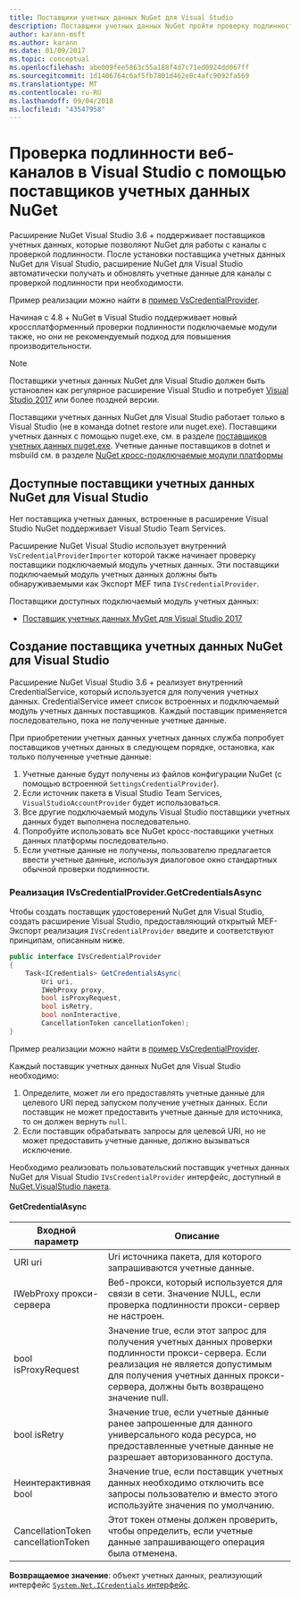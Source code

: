 ```yaml
---
title: Поставщики учетных данных NuGet для Visual Studio
description: Поставщики учетных данных NuGet пройти проверку подлинности с веб-каналами путем реализации интерфейса IVsCredentialProvider в расширении Visual Studio.
author: karann-msft
ms.author: karann
ms.date: 01/09/2017
ms.topic: conceptual
ms.openlocfilehash: abe009fee5863c55a188f4d7c71ed0924dd067ff
ms.sourcegitcommit: 1d1406764c6af5fb7801d462e0c4afc9092fa569
ms.translationtype: MT
ms.contentlocale: ru-RU
ms.lasthandoff: 09/04/2018
ms.locfileid: "43547958"
---
```

# <a name="authenticating-feeds-in-visual-studio-with-nuget-credential-providers"></a>Проверка подлинности веб-каналов в Visual Studio с помощью поставщиков учетных данных NuGet

Расширение NuGet Visual Studio 3.6 + поддерживает поставщиков учетных данных, которые позволяют NuGet для работы с каналы с проверкой подлинности.
После установки поставщика учетных данных NuGet для Visual Studio, расширение NuGet для Visual Studio автоматически получать и обновлять учетные данные для каналы с проверкой подлинности при необходимости.

Пример реализации можно найти в [пример VsCredentialProvider](https://github.com/NuGet/Samples/tree/master/VsCredentialProvider).

Начиная с 4.8 + NuGet в Visual Studio поддерживает новый кроссплатформенный проверки подлинности подключаемые модули также, но они не рекомендуемый подход для повышения производительности.

> [!Note]
> Поставщики учетных данных NuGet для Visual Studio должен быть установлен как регулярное расширение Visual Studio и потребует [Visual Studio 2017](http://aka.ms/vs/15/release/vs_enterprise.exe) или более поздней версии.
>
> Поставщики учетных данных NuGet для Visual Studio работает только в Visual Studio (не в команда dotnet restore или nuget.exe). Поставщики учетных данных с помощью nuget.exe, см. в разделе [поставщиков учетных данных nuget.exe](nuget-exe-Credential-providers.md).
> Учетные данные поставщиков в dotnet и msbuild см. в разделе [NuGet кросс-подключаемые модули платформы](nuget-cross-platform-authentication-plugin.md)

## <a name="available-nuget-credential-providers-for-visual-studio"></a>Доступные поставщики учетных данных NuGet для Visual Studio

Нет поставщика учетных данных, встроенные в расширение Visual Studio NuGet поддерживает Visual Studio Team Services.

Расширение NuGet Visual Studio использует внутренний `VsCredentialProviderImporter` которой также начинает проверку поставщики подключаемый модуль учетных данных. Эти поставщики подключаемый модуль учетных данных должны быть обнаруживаемыми как Экспорт MEF типа `IVsCredentialProvider`.

Поставщики доступных подключаемый модуль учетных данных:

- [Поставщик учетных данных MyGet для Visual Studio 2017](http://docs.myget.org/docs/reference/credential-provider-for-visual-studio)

## <a name="creating-a-nuget-credential-provider-for-visual-studio"></a>Создание поставщика учетных данных NuGet для Visual Studio

Расширение NuGet Visual Studio 3.6 + реализует внутренний CredentialService, который используется для получения учетных данных. CredentialService имеет список встроенных и подключаемый модуль учетных данных поставщиков. Каждый поставщик применяется последовательно, пока не полученные учетные данные.

При приобретении учетных данных учетных данных служба попробует поставщиков учетных данных в следующем порядке, остановка, как только полученные учетные данные:

1. Учетные данные будут получены из файлов конфигурации NuGet (с помощью встроенной `SettingsCredentialProvider`).
1. Если источник пакета в Visual Studio Team Services, `VisualStudioAccountProvider` будет использоваться.
1. Все другие подключаемый модуль Visual Studio поставщики учетных данных будет выполнена последовательно.
1. Попробуйте использовать все NuGet кросс-поставщики учетных данных платформы последовательно.
1. Если учетные данные не получены, пользователю предлагается ввести учетные данные, используя диалоговое окно стандартных обычной проверки подлинности.

### <a name="implementing-ivscredentialprovidergetcredentialsasync"></a>Реализация IVsCredentialProvider.GetCredentialsAsync

Чтобы создать поставщик удостоверений NuGet для Visual Studio, создать расширение Visual Studio, предоставляющий открытый MEF-Экспорт реализация `IVsCredentialProvider` введите и соответствуют принципам, описанным ниже.

```cs
public interface IVsCredentialProvider
{
    Task<ICredentials> GetCredentialsAsync(
        Uri uri,
        IWebProxy proxy,
        bool isProxyRequest,
        bool isRetry,
        bool nonInteractive,
        CancellationToken cancellationToken);
}
```

Пример реализации можно найти в [пример VsCredentialProvider](https://github.com/NuGet/Samples/tree/master/VsCredentialProvider).

Каждый поставщик учетных данных NuGet для Visual Studio необходимо:

1. Определите, может ли его предоставлять учетные данные для целевого URI перед запуском получение учетных данных. Если поставщик не может предоставить учетные данные для источника, то он должен вернуть `null`.
1. Если поставщик обрабатывать запросы для целевой URI, но не может предоставить учетные данные, должно вызываться исключение.

Необходимо реализовать пользовательский поставщик учетных данных NuGet для Visual Studio `IVsCredentialProvider` интерфейс, доступный в [NuGet.VisualStudio пакета](https://www.nuget.org/packages/NuGet.VisualStudio/).

#### <a name="getcredentialasync"></a>GetCredentialAsync

| Входной параметр |Описание|
| ----------------|-----------|
| URI uri | Uri источника пакета, для которого запрашиваются учетные данные.|
| IWebProxy прокси-сервера | Веб-прокси, который используется для связи в сети. Значение NULL, если проверка подлинности прокси-сервер не настроен. |
| bool isProxyRequest | Значение true, если этот запрос для получения учетных данных проверки подлинности прокси-сервера. Если реализация не является допустимым для получения учетных данных прокси-сервера, должны быть возвращено значение null. |
| bool isRetry | Значение true, если учетные данные ранее запрошенные для данного универсального кода ресурса, но предоставленные учетные данные не разрешает авторизованного доступа. |
| Неинтерактивная bool | Значение true, если поставщик учетных данных необходимо отключить все запросы пользователю и вместо этого используйте значения по умолчанию. |
| CancellationToken cancellationToken | Этот токен отмены должен проверить, чтобы определить, если учетные данные запрашивающего операция была отменена. |

**Возвращаемое значение**: объект учетных данных, реализующий интерфейс [ `System.Net.ICredentials` интерфейс](/dotnet/api/system.net.icredentials?view=netstandard-2.0).
